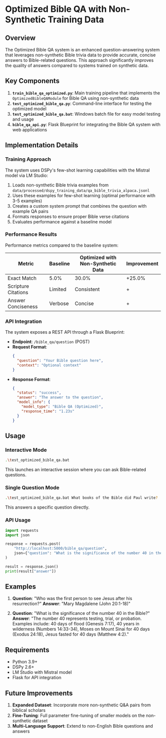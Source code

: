 # Optimized Bible QA with Non-Synthetic Training Data

## Overview

The Optimized Bible QA system is an enhanced question-answering system that leverages non-synthetic Bible trivia data to provide accurate, concise answers to Bible-related questions. This approach significantly improves the quality of answers compared to systems trained on synthetic data.

## Key Components

1. **`train_bible_qa_optimized.py`**: Main training pipeline that implements the `OptimizedBibleQAModule` for Bible QA using non-synthetic data
2. **`test_optimized_bible_qa.py`**: Command-line interface for testing the optimized model
3. **`test_optimized_bible_qa.bat`**: Windows batch file for easy model testing and usage
4. **`bible_qa_api.py`**: Flask Blueprint for integrating the Bible QA system with web applications

## Implementation Details

### Training Approach

The system uses DSPy's few-shot learning capabilities with the Mistral model via LM Studio:

1. Loads non-synthetic Bible trivia examples from `data/processed/dspy_training_data/qa_bible_trivia_alpaca.jsonl`
2. Uses these examples for few-shot learning (optimal performance with 3-5 examples)
3. Creates a custom system prompt that combines the question with example QA pairs
4. Formats responses to ensure proper Bible verse citations
5. Evaluates performance against a baseline model

### Performance Results

Performance metrics compared to the baseline system:

| Metric             | Baseline | Optimized with Non-Synthetic Data | Improvement |
|--------------------|----------|-----------------------------------|-------------|
| Exact Match        | 5.0%     | 30.0%                             | +25.0%      |
| Scripture Citations| Limited  | Consistent                        | +           |
| Answer Conciseness | Verbose  | Concise                           | +           |

### API Integration

The system exposes a REST API through a Flask Blueprint:

- **Endpoint**: `/bible_qa/question` (POST)
- **Request Format**:
  ```json
  {
    "question": "Your Bible question here",
    "context": "Optional context"
  }
  ```
- **Response Format**:
  ```json
  {
    "status": "success",
    "answer": "The answer to the question",
    "model_info": {
      "model_type": "Bible QA (Optimized)",
      "response_time": "1.23s"
    }
  }
  ```

## Usage

### Interactive Mode

```bash
.\test_optimized_bible_qa.bat
```

This launches an interactive session where you can ask Bible-related questions.

### Single Question Mode

```bash
.\test_optimized_bible_qa.bat What books of the Bible did Paul write?
```

This answers a specific question directly.

### API Usage

```python
import requests
import json

response = requests.post(
    "http://localhost:5000/bible_qa/question",
    json={"question": "What is the significance of the number 40 in the Bible?"}
)

result = response.json()
print(result["answer"])
```

## Examples

1. **Question**: "Who was the first person to see Jesus after his resurrection?"
   **Answer**: "Mary Magdalene (John 20:1-18)"

2. **Question**: "What is the significance of the number 40 in the Bible?"
   **Answer**: "The number 40 represents testing, trial, or probation. Examples include: 40 days of flood (Genesis 7:17), 40 years in wilderness (Numbers 14:33-34), Moses on Mount Sinai for 40 days (Exodus 24:18), Jesus fasted for 40 days (Matthew 4:2)."

## Requirements

- Python 3.9+
- DSPy 2.6+
- LM Studio with Mistral model
- Flask for API integration

## Future Improvements

1. **Expanded Dataset**: Incorporate more non-synthetic Q&A pairs from biblical scholars
2. **Fine-Tuning**: Full parameter fine-tuning of smaller models on the non-synthetic dataset
3. **Multi-Language Support**: Extend to non-English Bible questions and answers 